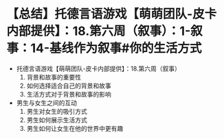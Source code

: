 # 【总结】托德言语游戏【萌萌团队-皮卡内部提供】：18.第六周（叙事）：1-叙事：14-基线作为叙事#你的生活方式

-   托德言语游戏【萌萌团队-皮卡内部提供】：18.第六周（叙事）
    1.  背景和故事的重要性
    2.  如何选择适合自己的背景和故事
    3.  生活方式对于背景和故事的影响
-   男生与女生之间的互动
    1.  男生对女生的吸引方式
    2.  男生如何展示生活方式
    3.  男生如何让女生在他的世界中更有趣